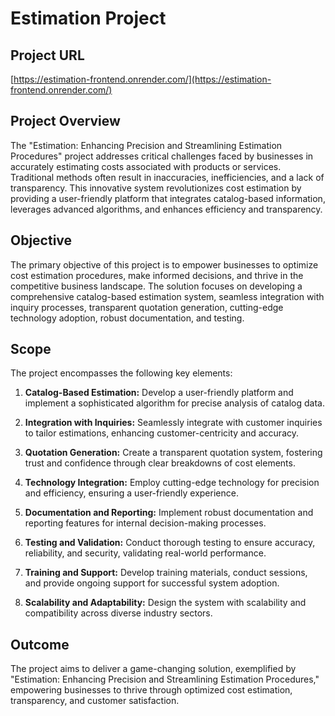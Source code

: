 # Estimation Project

## Project URL
[https://estimation-frontend.onrender.com/](https://estimation-frontend.onrender.com/)


## Project Overview

The "Estimation: Enhancing Precision and Streamlining Estimation Procedures" project addresses critical challenges faced by businesses in accurately estimating costs associated with products or services. Traditional methods often result in inaccuracies, inefficiencies, and a lack of transparency. This innovative system revolutionizes cost estimation by providing a user-friendly platform that integrates catalog-based information, leverages advanced algorithms, and enhances efficiency and transparency.

## Objective

The primary objective of this project is to empower businesses to optimize cost estimation procedures, make informed decisions, and thrive in the competitive business landscape. The solution focuses on developing a comprehensive catalog-based estimation system, seamless integration with inquiry processes, transparent quotation generation, cutting-edge technology adoption, robust documentation, and testing.

## Scope

The project encompasses the following key elements:

1. **Catalog-Based Estimation:** Develop a user-friendly platform and implement a sophisticated algorithm for precise analysis of catalog data.

2. **Integration with Inquiries:** Seamlessly integrate with customer inquiries to tailor estimations, enhancing customer-centricity and accuracy.

3. **Quotation Generation:** Create a transparent quotation system, fostering trust and confidence through clear breakdowns of cost elements.

4. **Technology Integration:** Employ cutting-edge technology for precision and efficiency, ensuring a user-friendly experience.

5. **Documentation and Reporting:** Implement robust documentation and reporting features for internal decision-making processes.

6. **Testing and Validation:** Conduct thorough testing to ensure accuracy, reliability, and security, validating real-world performance.

7. **Training and Support:** Develop training materials, conduct sessions, and provide ongoing support for successful system adoption.

8. **Scalability and Adaptability:** Design the system with scalability and compatibility across diverse industry sectors.

## Outcome

The project aims to deliver a game-changing solution, exemplified by "Estimation: Enhancing Precision and Streamlining Estimation Procedures," empowering businesses to thrive through optimized cost estimation, transparency, and customer satisfaction.
